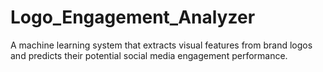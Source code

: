 # Logo_Engagement_Analyzer
A machine learning system that extracts visual features from brand logos and predicts their potential social media engagement performance. 
